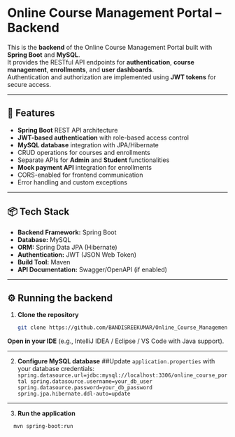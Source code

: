 # Online Course Management Portal – Backend

This is the **backend** of the Online Course Management Portal built with **Spring Boot** and **MySQL**.  
It provides the RESTful API endpoints for **authentication**, **course management**, **enrollments**, and **user dashboards**.  
Authentication and authorization are implemented using **JWT tokens** for secure access.

---

## 🚀 Features

- **Spring Boot** REST API architecture
- **JWT-based authentication** with role-based access control
- **MySQL database** integration with JPA/Hibernate
- CRUD operations for courses and enrollments
- Separate APIs for **Admin** and **Student** functionalities
- **Mock payment API** integration for enrollments
- CORS-enabled for frontend communication
- Error handling and custom exceptions

---

## 📦 Tech Stack

- **Backend Framework:** Spring Boot
- **Database:** MySQL
- **ORM:** Spring Data JPA (Hibernate)
- **Authentication:** JWT (JSON Web Token)
- **Build Tool:** Maven
- **API Documentation:** Swagger/OpenAPI (if enabled)

---

## ⚙️ Running the backend

1. **Clone the repository**
   ```bash
   git clone https://github.com/BANDISREEKUMAR/Online_Course_Management_Portal_BackEnd.git
**Open in your IDE** (e.g., IntelliJ IDEA / Eclipse / VS Code with Java support).

---

2. **Configure MySQL database**
  ##Update `application.properties` with your database credentials:
 ` 
  spring.datasource.url=jdbc:mysql://localhost:3306/online_course_portal
  spring.datasource.username=your_db_user
  spring.datasource.password=your_db_password
  spring.jpa.hibernate.ddl-auto=update
`

---

 3. **Run the application**
  ```bash
    mvn spring-boot:run
